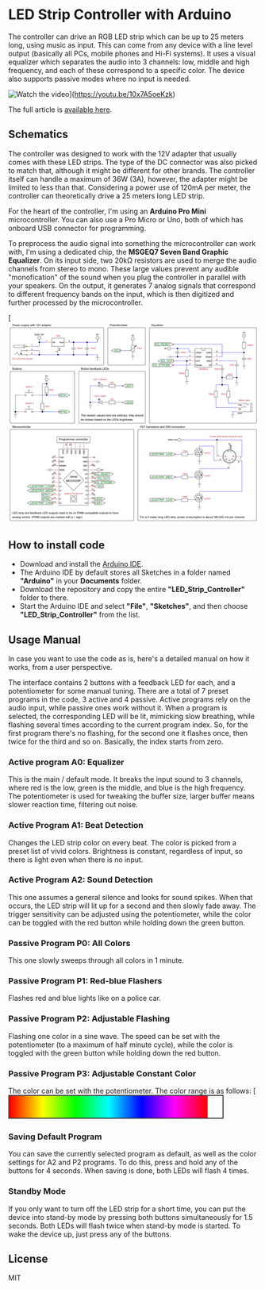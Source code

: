 # LED Strip Controller with Arduino
The controller can drive an RGB LED strip which can be up to 25 meters long, using music as input. This can come from any device with a line level output (basically all PCs, mobile phones and Hi-Fi systems). It uses a visual equalizer which separates the audio into 3 channels: low, middle and high frequency, and each of these correspond to a specific color. The device also supports passive modes where no input is needed.

![Watch the video](https://img.youtube.com/vi/10x7A5oeKzk/maxresdefault.jpg)](https://youtu.be/10x7A5oeKzk)

The full article is [available here](https://vbstudio.hu/blog/20250322-LED-Strip-Controller-with-Arduino).

## Schematics
The controller was designed to work with the 12V adapter that usually comes with these LED strips. The type of the DC connector was also picked to match that, although it might be different for other brands. The controller itself can handle a maximum of 36W (3A), however, the adapter might be limited to less than that. Considering a power use of 120mA per meter, the controller can theoretically drive a 25 meters long LED strip.

For the heart of the controller, I'm using an **Arduino Pro Mini** microcontroller. You can also use a Pro Micro or Uno, both of which has onboard USB connector for programming.

To preprocess the audio signal into something the microcontroller can work with, I'm using a dedicated chip, the **MSGEQ7 Seven Band Graphic Equalizer**. On its input side, two 20kΩ resistors are used to merge the audio channels from stereo to mono. These large values prevent any audible "monofication" of the sound when you plug the controller in parallel with your speakers. On the output, it generates 7 analog signals that correspond to different frequency bands on the input, which is then digitized and further processed by the microcontroller.

[![Wiring Diagram](led_strip_controller_schematics.png)

## How to install code
- Download and install the [Arduino IDE](https://www.arduino.cc/en/software).
- The Arduino IDE by default stores all Sketches in a folder named **"Arduino"** in your **Documents** folder.
- Download the repository and copy the entire **"LED_Strip_Controller"** folder to there.
- Start the Arduino IDE and select **"File"**, **"Sketches"**, and then choose **"LED_Strip_Controller"** from the list.

## Usage Manual
In case you want to use the code as is, here's a detailed manual on how it works, from a user perspective.

The interface contains 2 buttons with a feedback LED for each, and a potentiometer for some manual tuning. There are a total of 7 preset programs in the code, 3 active and 4 passive. Active programs rely on the audio input, while passive ones work without it. When a program is selected, the corresponding LED will be lit, mimicking slow breathing, while flashing several times according to the current program index. So, for the first program there's no flashing, for the second one it flashes once, then twice for the third and so on. Basically, the index starts from zero.

### Active program A0: Equalizer
This is the main / default mode. It breaks the input sound to 3 channels, where red is the low, green is the middle, and blue is the high frequency. The potentiometer is used for tweaking the buffer size, larger buffer means slower reaction time, filtering out noise.

### Active Program A1: Beat Detection
Changes the LED strip color on every beat. The color is picked from a preset list of vivid colors. Brightness is constant, regardless of input, so there is light even when there is no input.

### Active Program A2: Sound Detection
This one assumes a general silence and looks for sound spikes. When that occurs, the LED strip will lit up for a second and then slowly fade away. The trigger sensitivity can be adjusted using the potentiometer, while the color can be toggled with the red button while holding down the green button.

### Passive Program P0: All Colors
This one slowly sweeps through all colors in 1 minute.

### Passive Program P1: Red-blue Flashers
Flashes red and blue lights like on a police car.

### Passive Program P2: Adjustable Flashing

Flashing one color in a sine wave. The speed can be set with the potentiometer (to a maximum of half minute cycle), while the color is toggled with the green button while holding down the red button.

### Passive Program P3: Adjustable Constant Color
The color can be set with the potentiometer. The color range is as follows:
[![The available colors, with white at the end.](p3_hue_bar.png)

### Saving Default Program
You can save the currently selected program as default, as well as the color settings for A2 and P2 programs. To do this, press and hold any of the buttons for 4 seconds. When saving is done, both LEDs will flash 4 times.

### Standby Mode
If you only want to turn off the LED strip for a short time, you can put the device into stand-by mode by pressing both buttons simultaneously for 1.5 seconds. Both LEDs will flash twice when stand-by mode is started. To wake the device up, just press any of the buttons.

## License
MIT
